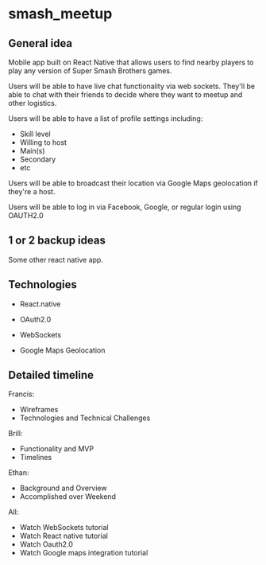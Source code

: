 # smash_meetup

## General idea
Mobile app built on React Native that allows users to find nearby players to play any version of Super Smash Brothers games. 

Users will be able to have live chat functionality via web sockets. They'll be able to chat with their friends to decide where they want to meetup and other logistics.

Users will be able to have a list of profile settings including:
- Skill level
- Willing to host
- Main(s)
- Secondary
- etc

Users will be able to broadcast their location via Google Maps geolocation if they're a host.

Users will be able to log in via Facebook, Google, or regular login using OAUTH2.0

## 1 or 2 backup ideas

Some other react native app.

## Technologies

- React.native

- OAuth2.0

- WebSockets

- Google Maps Geolocation

## Detailed timeline

Francis:
- Wireframes
- Technologies and Technical Challenges

Brill:
- Functionality and MVP
- Timelines

Ethan:
- Background and Overview
- Accomplished over Weekend

All:
- Watch WebSockets tutorial
- Watch React native tutorial
- Watch Oauth2.0
- Watch Google maps integration tutorial
